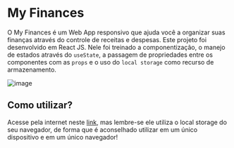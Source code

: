 # My Finances
O My Finances é um Web App responsivo que ajuda você a organizar suas finanças através do controle de receitas e despesas. Este projeto foi desenvolvido em React JS. Nele foi treinado a componentização, o manejo de estados através do `useState`, a passagem de propriedades entre os componentes com as `props` e o uso do `local storage` como recurso de armazenamento.

![image](https://user-images.githubusercontent.com/86852231/203431592-2126d606-2c89-48dc-a72c-a23f72733926.png)
## Como utilizar?
Acesse pela internet neste [link](https://myfinances-joaovba.netlify.app/), mas lembre-se ele utiliza o local storage do seu navegador, de forma que é aconselhado utilizar em um único dispositivo e em um único navegador!
